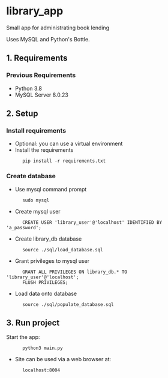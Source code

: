 # library_app

Small app for administrating book lending

Uses MySQL and Python's Bottle.

## 1. Requirements

### Previous Requirements
* Python 3.8
* MySQL Server 8.0.23


## 2. Setup

### Install requirements
* Optional: you can use a virtual environment
* Install the requirements
```
      pip install -r requirements.txt
```
### Create database

* Use mysql command prompt
```
      sudo mysql
```

* Create mysql user

```
      CREATE USER 'library_user'@'localhost' IDENTIFIED BY 'a_password';
```

* Create library_db database
```
      source ./sql/load_database.sql
```

* Grant privileges to mysql user
```
      GRANT ALL PRIVILEGES ON library_db.* TO 'library_user'@'localhost';
      FLUSH PRIVILEGES;
```

* Load data onto database
```
      source ./sql/populate_database.sql
```

## 3. Run project
Start the app:
```
      python3 main.py
```

* Site can be used via a web browser at:

```
      localhost:8004
```
